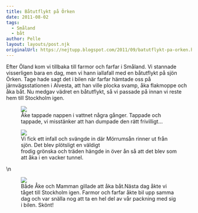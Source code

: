 ```yaml
---
title: Båtutflykt på Örken
date: 2011-08-02
tags: 
  - Småland
  - båt	
author: Pelle
layout: layouts/post.njk
originalUrl: https://nejtupp.blogspot.com/2011/09/batutflykt-pa-orken.html
---
```


Efter Öland kom vi tillbaka till farmor och farfar i Småland. Vi stannade visserligen bara en dag, men vi hann iallafall med en båtutflykt på sjön Örken. Tage hade sagt det i bilen när farfar hämtade oss på järnvägsstationen i Alvesta, att han ville plocka svamp, åka flakmoppe och åka båt. Nu medgav vädret en båtutflykt, så vi passade på innan vi reste hem till Stockholm igen.<br></div>

<figure>
	<img src="../../../img/2011/08/Pyrtet+-+Ba%25CC%258Attur-_MG_7934.jpg">
	<figcaption>Åke tappade nappen i vattnet några gånger. Tappade och tappade, vi misstänker att han dumpade den rätt frivilligt...</figcaption>
</figure>

<figure>
	<img src="../../../img/2011/08/Pyrtet+-+Ba%25CC%258Attur-_MG_7945.jpg">
	<figcaption>Vi fick ett infall och svängde in där Mörrumsån rinner ut från sjön. Det blev plötsligt en väldigt <br>frodig grönska och träden hängde in över ån så att det blev som att åka i en vacker tunnel.</figcaption>
</figure>\n<figure>
	<img src="../../../img/2011/08/Pyrtet+-+Ba%25CC%258Attur-_MG_7952.jpg">
	<figcaption>Både Åke och Mamman gillade att åka båt.</td></tr></tbody></table>Nästa dag åkte vi tåget till Stockholm igen. Farmor och farfar åkte bil upp samma dag och var snälla nog att ta en hel del av vår packning med sig i bilen. Skönt!
